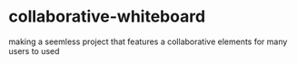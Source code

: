 # collaborative-whiteboard
making a seemless project that features a collaborative elements for many users to used
